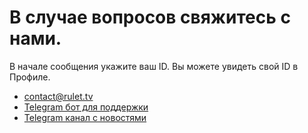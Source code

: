 # В случае вопросов свяжитесь с нами.

В начале сообщения укажите ваш ID. Вы можете увидеть свой ID в Профиле.

* [contact@rulet.tv](contact@rulet.tv)
* [Telegram бот для поддержки](https://t.me/podderjka2023bot)
* [Telegram канал с новостями](https://t.me/ruletTVnews)
